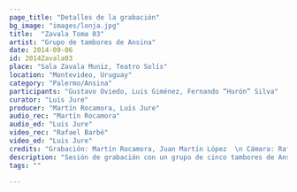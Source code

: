 ```yaml
---
page_title: "Detalles de la grabación"
bg_image: "images/lonja.jpg"
title:  "Zavala Toma 03"  
artist: "Grupo de tambores de Ansina"  
date: 2014-09-06  
id: 2014Zavala03
place: "Sala Zavala Muniz, Teatro Solís"  
location: "Montevideo, Uruguay"  
category: "Palermo/Ansina"  
participants: "Gustavo Oviedo, Luis Giménez, Fernando “Hurón” Silva"  
curator: "Luis Jure"  
producer: "Martín Rocamora, Luis Jure"  
audio_rec: "Martín Rocamora"  
audio_ed: "Luis Jure"  
video_rec: "Rafael Barbé"  
video_ed: "Luis Jure"  
credits: "Grabación: Martín Rocamora, Juan Martín López  \n Cámara: Rafael Barbé  \n Edición de audio y video: Luis Jure"  
description: "Sesión de grabación con un grupo de cinco tambores de Ansina, toma 5"  
tags: ""  

---
```

